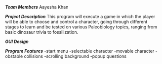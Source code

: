 ***Team Members***
Aayesha Khan

***Project Description***
This program will execute a game in which the player will be able to choose and control a character, going through different stages to learn and be tested on various Paleobiology topics, ranging from basic dinosaur trivia to fossilization. 

***GUI Design***

***Program Features***
-start menu
-selectable character
-movable character
-obstable collisions
-scrolling background
-popup questions